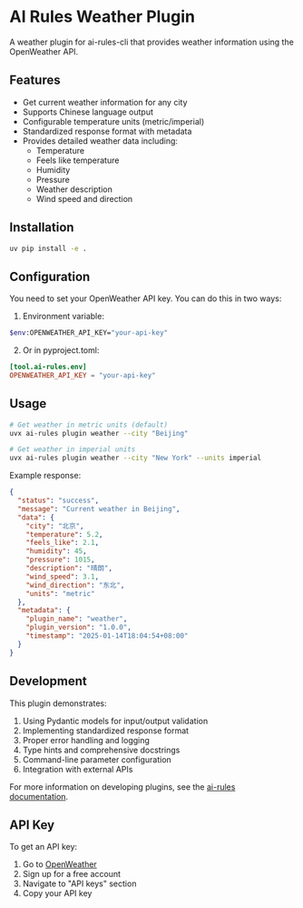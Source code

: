 # AI Rules Weather Plugin

A weather plugin for ai-rules-cli that provides weather information using the OpenWeather API.

## Features

- Get current weather information for any city
- Supports Chinese language output
- Configurable temperature units (metric/imperial)
- Standardized response format with metadata
- Provides detailed weather data including:
  - Temperature
  - Feels like temperature
  - Humidity
  - Pressure
  - Weather description
  - Wind speed and direction

## Installation

```bash
uv pip install -e .
```

## Configuration

You need to set your OpenWeather API key. You can do this in two ways:

1. Environment variable:
```bash
$env:OPENWEATHER_API_KEY="your-api-key"
```

2. Or in pyproject.toml:
```toml
[tool.ai-rules.env]
OPENWEATHER_API_KEY = "your-api-key"
```

## Usage

```bash
# Get weather in metric units (default)
uvx ai-rules plugin weather --city "Beijing"

# Get weather in imperial units
uvx ai-rules plugin weather --city "New York" --units imperial
```

Example response:
```json
{
  "status": "success",
  "message": "Current weather in Beijing",
  "data": {
    "city": "北京",
    "temperature": 5.2,
    "feels_like": 2.1,
    "humidity": 45,
    "pressure": 1015,
    "description": "晴朗",
    "wind_speed": 3.1,
    "wind_direction": "东北",
    "units": "metric"
  },
  "metadata": {
    "plugin_name": "weather",
    "plugin_version": "1.0.0",
    "timestamp": "2025-01-14T18:04:54+08:00"
  }
}
```

## Development

This plugin demonstrates:
1. Using Pydantic models for input/output validation
2. Implementing standardized response format
3. Proper error handling and logging
4. Type hints and comprehensive docstrings
5. Command-line parameter configuration
6. Integration with external APIs

For more information on developing plugins, see the [ai-rules documentation](https://github.com/yourusername/ai-rules).

## API Key

To get an API key:

1. Go to [OpenWeather](https://openweathermap.org/api)
2. Sign up for a free account
3. Navigate to "API keys" section
4. Copy your API key
